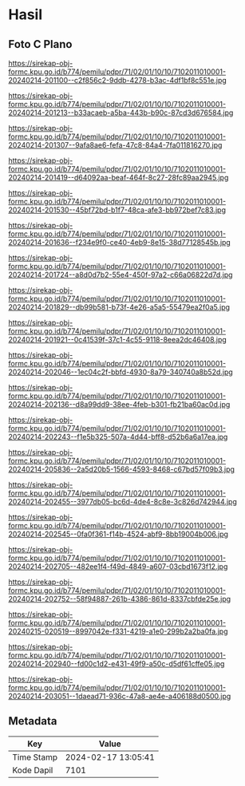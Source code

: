 # Hasil

## Foto C Plano

https://sirekap-obj-formc.kpu.go.id/b774/pemilu/pdpr/71/02/01/10/10/7102011010001-20240214-201100--c2f856c2-9ddb-4278-b3ac-4df1bf8c551e.jpg

https://sirekap-obj-formc.kpu.go.id/b774/pemilu/pdpr/71/02/01/10/10/7102011010001-20240214-201213--b33acaeb-a5ba-443b-b90c-87cd3d676584.jpg

https://sirekap-obj-formc.kpu.go.id/b774/pemilu/pdpr/71/02/01/10/10/7102011010001-20240214-201307--9afa8ae6-fefa-47c8-84a4-7fa011816270.jpg

https://sirekap-obj-formc.kpu.go.id/b774/pemilu/pdpr/71/02/01/10/10/7102011010001-20240214-201419--d64092aa-beaf-464f-8c27-28fc89aa2945.jpg

https://sirekap-obj-formc.kpu.go.id/b774/pemilu/pdpr/71/02/01/10/10/7102011010001-20240214-201530--45bf72bd-b1f7-48ca-afe3-bb972bef7c83.jpg

https://sirekap-obj-formc.kpu.go.id/b774/pemilu/pdpr/71/02/01/10/10/7102011010001-20240214-201636--f234e9f0-ce40-4eb9-8e15-38d77128545b.jpg

https://sirekap-obj-formc.kpu.go.id/b774/pemilu/pdpr/71/02/01/10/10/7102011010001-20240214-201724--a8d0d7b2-55e4-450f-97a2-c66a06822d7d.jpg

https://sirekap-obj-formc.kpu.go.id/b774/pemilu/pdpr/71/02/01/10/10/7102011010001-20240214-201829--db99b581-b73f-4e26-a5a5-55479ea2f0a5.jpg

https://sirekap-obj-formc.kpu.go.id/b774/pemilu/pdpr/71/02/01/10/10/7102011010001-20240214-201921--0c41539f-37c1-4c55-9118-8eea2dc46408.jpg

https://sirekap-obj-formc.kpu.go.id/b774/pemilu/pdpr/71/02/01/10/10/7102011010001-20240214-202046--1ec04c2f-bbfd-4930-8a79-340740a8b52d.jpg

https://sirekap-obj-formc.kpu.go.id/b774/pemilu/pdpr/71/02/01/10/10/7102011010001-20240214-202136--d8a99dd9-38ee-4feb-b301-fb21ba60ac0d.jpg

https://sirekap-obj-formc.kpu.go.id/b774/pemilu/pdpr/71/02/01/10/10/7102011010001-20240214-202243--f1e5b325-507a-4d44-bff8-d52b6a6a17ea.jpg

https://sirekap-obj-formc.kpu.go.id/b774/pemilu/pdpr/71/02/01/10/10/7102011010001-20240214-205836--2a5d20b5-1566-4593-8468-c67bd57f09b3.jpg

https://sirekap-obj-formc.kpu.go.id/b774/pemilu/pdpr/71/02/01/10/10/7102011010001-20240214-202455--3977db05-bc6d-4de4-8c8e-3c826d742944.jpg

https://sirekap-obj-formc.kpu.go.id/b774/pemilu/pdpr/71/02/01/10/10/7102011010001-20240214-202545--0fa0f361-f14b-4524-abf9-8bb19004b006.jpg

https://sirekap-obj-formc.kpu.go.id/b774/pemilu/pdpr/71/02/01/10/10/7102011010001-20240214-202705--482ee1f4-f49d-4849-a607-03cbd1673f12.jpg

https://sirekap-obj-formc.kpu.go.id/b774/pemilu/pdpr/71/02/01/10/10/7102011010001-20240214-202752--58f94887-261b-4386-861d-8337cbfde25e.jpg

https://sirekap-obj-formc.kpu.go.id/b774/pemilu/pdpr/71/02/01/10/10/7102011010001-20240215-020519--8997042e-f331-4219-a1e0-299b2a2ba0fa.jpg

https://sirekap-obj-formc.kpu.go.id/b774/pemilu/pdpr/71/02/01/10/10/7102011010001-20240214-202940--fd00c1d2-e431-49f9-a50c-d5df61cffe05.jpg

https://sirekap-obj-formc.kpu.go.id/b774/pemilu/pdpr/71/02/01/10/10/7102011010001-20240214-203051--1daead71-936c-47a8-ae4e-a406188d0500.jpg


## Metadata

| Key        | Value               |
| ---------- | ------------------- |
| Time Stamp | 2024-02-17 13:05:41 |
| Kode Dapil | 7101                |



